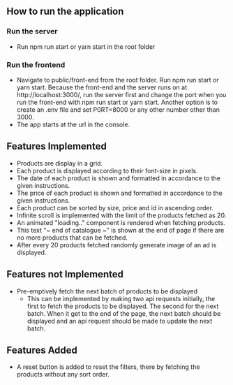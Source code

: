 ## How to run the application

### Run the server

- Run npm run start or yarn start in the root folder

### Run the frontend

- Navigate to public/front-end from the root folder. Run npm run start or yarn start. Because the front-end and the server runs on at http://localhost:3000/, run the server first and change the port when you run the front-end with npm run start or yarn start. Another option is to create an .env file and set P0RT=8000 or any other number other than 3000.
- The app starts at the url in the console.

## Features Implemented

- Products are display in a grid.
- Each product is displayed according to their font-size in pixels.
- The date of each product is shown and formatted in accordance to the given instructions.
- The price of each product is shown and formatted in accordance to the given instructions.
- Each product can be sorted by size, price and id in ascending order.
- Infinite scroll is implemented with the limit of the products fetched as 20.
- An animated "loading.." component is rendered when fetching products.
- This text "~ end of catalogue ~" is shown at the end of page if there are no more products that can be fetched.
- After every 20 products fetched randomly generate image of an ad is displayed.

## Features not Implemented

- Pre-emptively fetch the next batch of products to be displayed
  - This can be implemented by making two api requests initially, the first to fetch the products to be displayed. The second for the next batch. When it get to the end of the page, the next batch should be displayed and an api request should be made to update the next batch.

## Features Added

- A reset button is added to reset the filters, there by fetching the products without any sort order.
